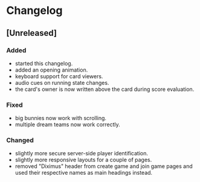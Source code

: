 # Changelog

## [Unreleased]

### Added
- started this changelog.
- added an opening animation.
- keyboard support for card viewers.
- audio cues on running state changes.
- the card's owner is now written above the card during score evaluation.

### Fixed
- big bunnies now work with scrolling.
- multiple dream teams now work correctly.

### Changed
- slightly more secure server-side player identification.
- slightly more responsive layouts for a couple of pages.
- removed "Diximus" header from create game and join game pages and used their respective names as
main headings instead.
